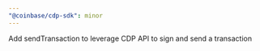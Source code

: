 ```yaml
---
"@coinbase/cdp-sdk": minor
---
```


Add sendTransaction to leverage CDP API to sign and send a transaction

